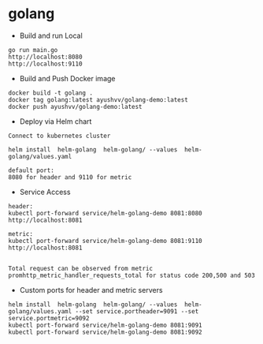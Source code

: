 # golang

* Build and run Local

```
go run main.go      
http://localhost:8080
http://localhost:9110
```

* Build and Push Docker image

```
docker build -t golang .
docker tag golang:latest ayushvv/golang-demo:latest
docker push ayushvv/golang-demo:latest      
```


* Deploy via Helm chart 
```
Connect to kubernetes cluster

helm install  helm-golang  helm-golang/ --values  helm-golang/values.yaml

default port: 
8080 for header and 9110 for metric
```

* Service Access

```
header:
kubectl port-forward service/helm-golang-demo 8081:8080 
http://localhost:8081

metric:
kubectl port-forward service/helm-golang-demo 8081:9110 
http://localhost:8081


Total request can be observed from metric 
promhttp_metric_handler_requests_total for status code 200,500 and 503
```

* Custom ports for header and metric servers

```
helm install  helm-golang  helm-golang/ --values  helm-golang/values.yaml --set service.portheader=9091 --set service.portmetric=9092
kubectl port-forward service/helm-golang-demo 8081:9091 
kubectl port-forward service/helm-golang-demo 8081:9092 
```